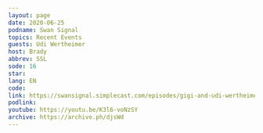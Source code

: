 ```yaml
---
layout: page
date: 2020-06-25
podname: Swan Signal
topics: Recent Events
guests: Udi Wertheimer
host: Brady
abbrev: SSL
sode: 16
star: 
lang: EN
code: 
link: https://swansignal.simplecast.com/episodes/gigi-and-udi-wertheimer-e16
podlink: 
youtube: https://youtu.be/K3l6-voNzSY
archive: https://archive.ph/djsWd
---
```

